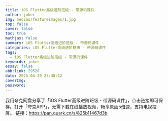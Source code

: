 ```yaml
---
title: iOS Flutter高级进阶班级 - 带源码课件
author: joker
img: medias/featureimages/1.jpg
top: false
cover: false
toc: true
mathjax: false
summary: iOS Flutter高级进阶班级 - 带源码课件
categories: iOS Flutter高级进阶班级 - 带源码课件
tags:
  - iOS Flutter高级进阶班级 - 带源码课件
keywords: joker
essay: false
abbrlink: 29528
date: 2025-04-20 23:38:12
coverImg:
password:
---
```


我用夸克网盘分享了「iOS Flutter高级进阶班级 - 带源码课件」，点击链接即可保存。打开「夸克APP」，无需下载在线播放视频，畅享原画5倍速，支持电视投屏。
链接：https://pan.quark.cn/s/825b11467d3b
